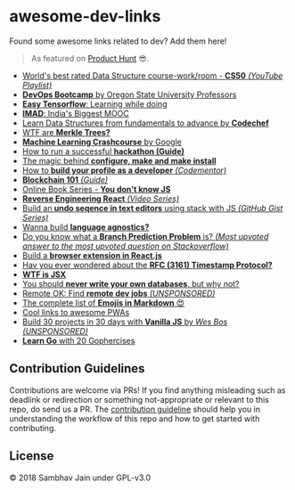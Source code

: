 # awesome-dev-links
Found some awesome links related to dev? Add them here! 

> As featured on [Product Hunt](https://www.producthunt.com/posts/awesome-dev-links/) :sunglasses:.

* [World's best rated Data Structure course-work/room - **CS50** *(YouTube Playlist)*](https://www.youtube.com/playlist?list=PLhQjrBD2T3828ZVcVzEIhsHVgjANGZveu)
* [**DevOps Bootcamp** by Oregon State University Professors](https://devopsbootcamp.osuosl.org/)
* [**Easy Tensorflow**: Learning while doing](http://easy-tensorflow.com)
* [**IMAD**: India's Biggest MOOC](https://www.imad.tech/)
* [Learn Data Structures from fundamentals to advance by **Codechef**](https://www.codechef.com/certification/prepare)
* [WTF are **Merkle Trees?**](https://media.consensys.net/ever-wonder-how-merkle-trees-work-c2f8b7100ed3)
* [**Machine Learning Crashcourse** by Google](https://developers.google.com/machine-learning/crash-course/)
* [How to run a successful **hackathon (Guide)**](https://hackathon.guide)
* [The magic behind **configure, make and make install**](https://robots.thoughtbot.com/the-magic-behind-configure-make-make-install)
* [How to **build your profile as a developer** *(Codementor)*](https://www.codementor.io/npostolovski/building-your-profile-as-a-developer-jji1sc4dn?utm_content=posts&amp;utm_source=sendgrid&amp;utm_medium=email&amp;utm_term=post-jji1sc4dn&amp;utm_campaign=newsletter20180523)
* [**Blockchain 101** *(Guide)*](https://www.blockcypher.com/dev/intro/)
* [Online Book Series - **You don't know JS**](https://github.com/getify/You-Dont-Know-JS/)
* [**Reverse Engineering React** *(Video Series)*](https://vimeo.com/album/3930691)
* [Build an **undo seqence in text editors** using stack with JS *(GitHub Gist Series)*](https://gist.github.com/primaryobjects/41e7fed710730f53ddfdd3fd0451019d)
* [Wanna build **language agnostics?**](https://stackoverflow.com/questions/1669/learning-to-write-a-compiler/1672#1672)
* [Do you know what a **Branch Prediction Problem** is? *(Most upvoted answer to the most upvoted question on Stackoverflow)*](https://stackoverflow.com/questions/11227809/why-is-it-faster-to-process-a-sorted-array-than-an-unsorted-array/11227902#11227902)
* [Build a **browser extension in React.js**](https://medium.com/@gilfink/building-a-chrome-extension-using-react-c5bfe45aaf36)
* [Hav you ever wondered about the **RFC (3161) Timestamp Protocol?**](https://tools.ietf.org/html/rfc3161)
* [**WTF is JSX**](https://jasonformat.com/wtf-is-jsx/)
* [You should **never write your own databases**, but why not?](https://medium.com/@terrycrowley/never-write-your-own-database-736f704c780)
* [Remote OK: Find **remote dev jobs** *(UNSPONSORED)*](https://remoteok.io/)
* [The complete list of **Emojis in Markdown** :heart_eyes:](https://gist.github.com/rxaviers/7360908)
* [Cool links to awesome PWAs](https://pwa.rocks/)
* [Build 30 projects in 30 days with **Vanilla JS** by *Wes Bos (UNSPONSORED)*](https://javascript30.com/)
* [**Learn Go** with 20 Gophercises](https://gophercises.com/)

## Contribution Guidelines

Contributions are welcome via PRs! If you find anything misleading such as deadlink or redirection or something not-appropriate or relevant to this repo, do send us a PR. The [contribution guideline](https://github.com/sambhav2612/awesome-dev-links/blob/master/CONTRIBUTING.md) should help you in understanding the workflow of this repo and how to get started with contributing. 

## License

© 2018 Sambhav Jain under GPL-v3.0
